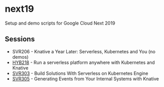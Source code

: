 # next19

Setup and demo scripts for Google Cloud Next 2019

## Sessions

* SVR206 - Knative a Year Later: Serverless, Kubernetes and You (no demos)
* [HYB218](/HYB218) - Run a serverless platform anywhere with Kubernetes and Knative
* [SVR303](/SVR303) - Build Solutions With Serverless on Kubernetes Engine
* [SVR305](/SVR305) - Generating Events from Your Internal Systems with Knative


